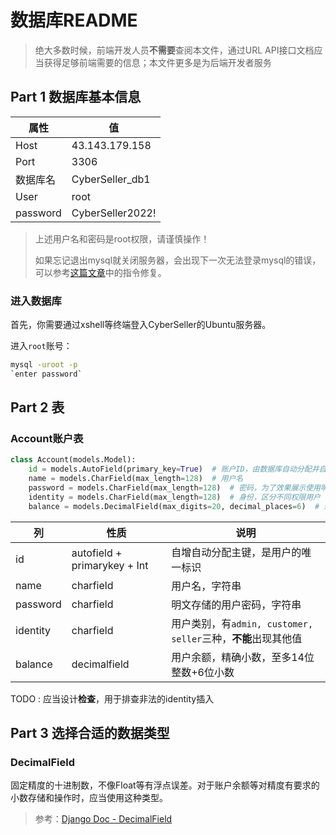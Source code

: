 # 数据库README

> 绝大多数时候，前端开发人员**不需要**查阅本文件，通过URL API接口文档应当获得足够前端需要的信息；本文件更多是为后端开发者服务

## Part 1 数据库基本信息

| 属性     | 值               |
| -------- | ---------------- |
| Host     | 43.143.179.158   |
| Port     | 3306             |
| 数据库名 | CyberSeller_db1  |
| User     | root             |
| password | CyberSeller2022! |

> 上述用户名和密码是root权限，请谨慎操作！
>
> 如果忘记退出mysql就关闭服务器，会出现下一次无法登录mysql的错误，可以参考[这篇文章](https://blog.csdn.net/weixin_41004763/article/details/100139802)中的指令修复。

### 进入数据库

首先，你需要通过xshell等终端登入CyberSeller的Ubuntu服务器。

进入`root`账号：

```bash
mysql -uroot -p
`enter password`
```

## Part 2 表

### Account账户表

```python
class Account(models.Model):
	id = models.AutoField(primary_key=True)  # 账户ID，由数据库自动分配并自增
	name = models.CharField(max_length=128)  # 用户名
	password = models.CharField(max_length=128)  # 密码，为了效果展示使用明文存储
	identity = models.CharField(max_length=128)  # 身份，区分不同权限用户
	balance = models.DecimalField(max_digits=20, decimal_places=6)  # 余额，精确到小数点后6位
```

| 列       | 性质                         | 说明                                                         |
| -------- | ---------------------------- | ------------------------------------------------------------ |
| id       | autofield + primarykey + Int | 自增自动分配主键，是用户的唯一标识                           |
| name     | charfield                    | 用户名，字符串                                               |
| password | charfield                    | 明文存储的用户密码，字符串                                   |
| identity | charfield                    | 用户类别，有`admin, customer, seller`三种，**不能**出现其他值 |
| balance  | decimalfield                 | 用户余额，精确小数，至多14位整数+6位小数                     |

TODO : 应当设计**检查**，用于排查非法的identity插入

## Part 3 选择合适的数据类型

### DecimalField

固定精度的十进制数，不像Float等有浮点误差。对于账户余额等对精度有要求的小数存储和操作时，应当使用这种类型。

> 参考：[Django Doc - DecimalField](https://docs.djangoproject.com/zh-hans/3.2/ref/models/fields/#decimalfield)
